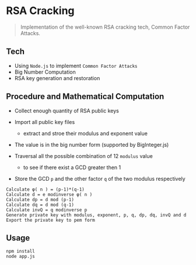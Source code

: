 # RSA Cracking
>Implementation of the well-known RSA cracking tech, Common Factor Attacks.

## Tech
- Using `Node.js` to implement `Common Factor Attacks` 
- Big Number Computation
- RSA key generation and restoration

## Procedure and Mathematical Computation
- Collect enough quantity of RSA public keys

- Import all public key files
   - extract and stroe their modulus and exponent value

- The value is in the big number form (supported by BigInteger.js)

- Traversal all the possible combination of 12 `modulus` value 
   - to see if there exist a GCD greater then 1

- Store the GCD `p` and the other factor `q` of the two modulus respectively

```
Calculate φ( n ) = (p-1)*(q-1)
Calculate d = e modinverse φ( n )
Calculate dp = d mod (p-1)
Calculate dq = d mod (q-1)
Calculate invQ = q modinverse p
Generate private key with modulus, exponent, p, q, dp, dq, invQ and d
Export the private key to pem form
```

## Usage
```
npm install
node app.js
```



